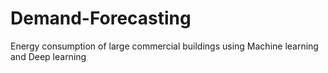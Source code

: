 # Demand-Forecasting
Energy consumption of large commercial buildings using Machine learning and Deep learning 
